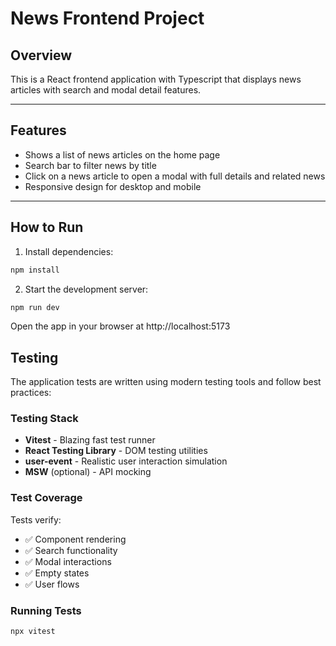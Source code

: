 # News Frontend Project

## Overview

This is a React frontend application with Typescript that displays news articles with search and modal detail features.

---

## Features

- Shows a list of news articles on the home page
- Search bar to filter news by title
- Click on a news article to open a modal with full details and related news
- Responsive design for desktop and mobile

---

## How to Run

1. Install dependencies:

```bash
npm install
```

2. Start the development server:
   
```bash
npm run dev
```
Open the app in your browser at http://localhost:5173

## Testing

The application tests are written using modern testing tools and follow best practices:

### Testing Stack
- **Vitest** - Blazing fast test runner
- **React Testing Library** - DOM testing utilities
- **user-event** - Realistic user interaction simulation
- **MSW** (optional) - API mocking

### Test Coverage
Tests verify:
- ✅ Component rendering
- ✅ Search functionality
- ✅ Modal interactions
- ✅ Empty states
- ✅ User flows

### Running Tests
```bash
npx vitest
```
